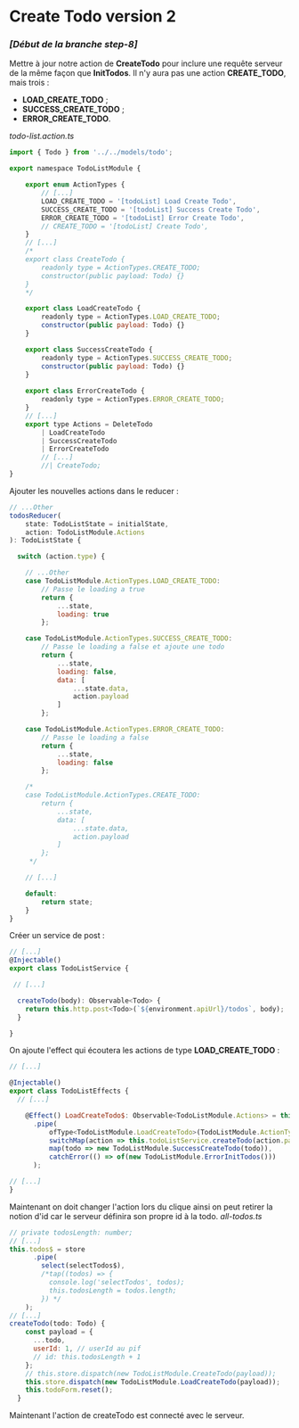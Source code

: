 # Create Todo version 2

### *[Début de la branche step-8]*

Mettre à jour notre action de **CreateTodo** pour inclure une requête serveur de la même façon que **InitTodos**.
 Il n'y aura pas une action **CREATE_TODO**, mais trois :
- **LOAD_CREATE_TODO** ;
- **SUCCESS_CREATE_TODO** ;
 - **ERROR_CREATE_TODO**.

*todo-list.action.ts*
```javascript
import { Todo } from '../../models/todo';

export namespace TodoListModule {

    export enum ActionTypes {
	    // [...]
        LOAD_CREATE_TODO = '[todoList] Load Create Todo',
        SUCCESS_CREATE_TODO = '[todoList] Success Create Todo',
        ERROR_CREATE_TODO = '[todoList] Error Create Todo',
        // CREATE_TODO = '[todoList] Create Todo',
    }
	// [...]
	/*
    export class CreateTodo {
        readonly type = ActionTypes.CREATE_TODO;
        constructor(public payload: Todo) {}
    }
    */

    export class LoadCreateTodo {
        readonly type = ActionTypes.LOAD_CREATE_TODO;
        constructor(public payload: Todo) {}
    }

    export class SuccessCreateTodo {
        readonly type = ActionTypes.SUCCESS_CREATE_TODO;
        constructor(public payload: Todo) {}
    }
    
    export class ErrorCreateTodo {
        readonly type = ActionTypes.ERROR_CREATE_TODO;
    }
    // [...]
    export type Actions = DeleteTodo
        | LoadCreateTodo
        | SuccessCreateTodo
        | ErrorCreateTodo
        // [...]
        //| CreateTodo;
}

```
Ajouter les nouvelles actions dans le reducer :
```javascript
// ...Other
todosReducer(
    state: TodoListState = initialState,
    action: TodoListModule.Actions
): TodoListState {

  switch (action.type) {

	// ...Other
    case TodoListModule.ActionTypes.LOAD_CREATE_TODO:
        // Passe le loading a true
        return {
            ...state,
            loading: true
        };

    case TodoListModule.ActionTypes.SUCCESS_CREATE_TODO:
        // Passe le loading a false et ajoute une todo
        return {
            ...state,
            loading: false,
            data: [
                ...state.data,
                action.payload
            ]
        };

    case TodoListModule.ActionTypes.ERROR_CREATE_TODO:
        // Passe le loading a false
        return {
            ...state,
            loading: false
        };

	/*
    case TodoListModule.ActionTypes.CREATE_TODO:
        return {
            ...state,
            data: [
                ...state.data,
                action.payload
            ]
        };
     */

    // [...]

    default:
        return state;
    }
}

```
Créer un service de post : 
```javascript
// [...]
@Injectable()
export class TodoListService {

 // [...]

  createTodo(body): Observable<Todo> {
    return this.http.post<Todo>(`${environment.apiUrl}/todos`, body);
  }

}
```
On ajoute l'effect qui écoutera les actions de type **LOAD_CREATE_TODO** :

```javascript
// [...]

@Injectable()
export class TodoListEffects {
  // [...]

    @Effect() LoadCreateTodo$: Observable<TodoListModule.Actions> = this.actions$
      .pipe(
          ofType<TodoListModule.LoadCreateTodo>(TodoListModule.ActionTypes.LOAD_CREATE_TODO),
          switchMap(action => this.todoListService.createTodo(action.payload)),
          map(todo => new TodoListModule.SuccessCreateTodo(todo)),
          catchError(() => of(new TodoListModule.ErrorInitTodos()))
      );

// [...]
}
```
Maintenant on doit changer l'action lors du clique ainsi on peut retirer la notion d'id car le serveur définira son propre id à la todo.
*all-todos.ts*
```javascript
// private todosLength: number;
// [...]
this.todos$ = store
      .pipe(
        select(selectTodos$),
        /*tap((todos) => {
          console.log('selectTodos', todos);
          this.todosLength = todos.length;
        }) */
    );
// [...]
createTodo(todo: Todo) {
    const payload = {
      ...todo,
      userId: 1, // userId au pif
      // id: this.todosLength + 1
    };
    // this.store.dispatch(new TodoListModule.CreateTodo(payload));
    this.store.dispatch(new TodoListModule.LoadCreateTodo(payload));
    this.todoForm.reset();
  }
```
Maintenant l'action de createTodo est connecté avec le serveur.
<!--stackedit_data:
eyJoaXN0b3J5IjpbLTEyOTM2OTU3OTIsLTE1MDk5NzQ0OTRdfQ
==
-->